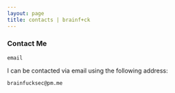 ```yaml
---
layout: page
title: contacts | brainf+ck
---
```


### Contact Me

```term
email
```

I can be contacted via email using the following address:

`brainfucksec@pm.me`
